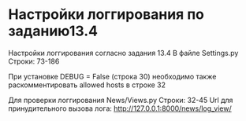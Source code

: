 # Настройки логгирования по заданию13.4

Настройки логгирования согласно задания 13.4
В файле Settings.py
Строки: 73-186

При установке DEBUG = False (строка 30) необходимо также раскомментировать allowed hosts в строке 32

Для проверки логгирования
News/Views.py
Строки: 32-45
Url для принудительного вызова лога:
http://127.0.0.1:8000/news/log_view/
